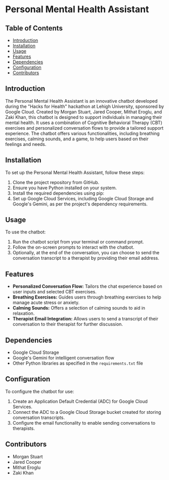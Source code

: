 # Personal Mental Health Assistant

## Table of Contents
- [Introduction](#introduction)
- [Installation](#installation)
- [Usage](#usage)
- [Features](#features)
- [Dependencies](#dependencies)
- [Configuration](#configuration)
- [Contributors](#contributors)

## Introduction
The Personal Mental Health Assistant is an innovative chatbot developed during the "Hacks for Health" hackathon at Lehigh University, sponsored by Google Cloud. Created by Morgan Stuart, Jared Cooper, Mithat Eroglu, and Zaki Khan, this chatbot is designed to support individuals in managing their mental health. It uses a combination of Cognitive Behavioral Therapy (CBT) exercises and personalized conversation flows to provide a tailored support experience. The chatbot offers various functionalities, including breathing exercises, calming sounds, and a game, to help users based on their feelings and needs.

## Installation
To set up the Personal Mental Health Assistant, follow these steps:
1. Clone the project repository from GitHub.
2. Ensure you have Python installed on your system.
3. Install the required dependencies using pip:
4. Set up Google Cloud Services, including Google Cloud Storage and Google's Gemini, as per the project's dependency requirements.

## Usage
To use the chatbot:
1. Run the chatbot script from your terminal or command prompt.
2. Follow the on-screen prompts to interact with the chatbot.
3. Optionally, at the end of the conversation, you can choose to send the conversation transcript to a therapist by providing their email address.

## Features
- **Personalized Conversation Flow:** Tailors the chat experience based on user inputs and selected CBT exercises.
- **Breathing Exercises:** Guides users through breathing exercises to help manage acute stress or anxiety.
- **Calming Sounds:** Offers a selection of calming sounds to aid in relaxation.
- **Therapist Email Integration:** Allows users to send a transcript of their conversation to their therapist for further discussion.

## Dependencies
- Google Cloud Storage
- Google's Gemini for intelligent conversation flow
- Other Python libraries as specified in the `requirements.txt` file

## Configuration
To configure the chatbot for use:
1. Create an Application Default Credential (ADC) for Google Cloud Services.
2. Connect the ADC to a Google Cloud Storage bucket created for storing conversation transcripts.
3. Configure the email functionality to enable sending conversations to therapists.

## Contributors
- Morgan Stuart
- Jared Cooper
- Mithat Eroglu
- Zaki Khan

